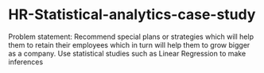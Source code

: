 # HR-Statistical-analytics-case-study

Problem statement:
Recommend special plans or strategies which will help them to retain their employees which in turn will help them to grow bigger as a company. 
Use statistical studies such as Linear Regression to make inferences
